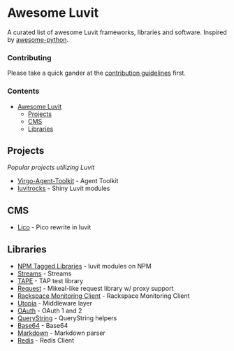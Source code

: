 # Awesome Luvit

A curated list of awesome Luvit frameworks, libraries and software. Inspired by
[awesome-python](https://github.com/vinta/awesome-python).

### Contributing

Please take a quick gander at the [contribution
guidelines](https://github.com/luvit/awesome-luvit/blob/master/CONTRIBUTING.md)
first.

### Contents

- [Awesome Luvit](#awesome-luvit)
    - [Projects](#projects)
    - [CMS](#cms)
    - [Libraries](#libraries)

## Projects

*Popular projects utilizing Luvit*

* [Virgo-Agent-Toolkit](http://virgo-agent-toolkit.github.io/) - Agent Toolkit
* [luvitrocks](https://github.com/luvitrocks/) - Shiny Luvit modules

## CMS

* [Lico](https://github.com/james2doyle/Lico) - Pico rewrite in luvit

## Libraries

* [NPM Tagged Libraries](https://www.npmjs.org/browse/keyword/luvit) - luvit modules on NPM
* [Streams](https://github.com/virgo-agent-toolkit/luvit-stream) - Streams
* [TAPE](https://github.com/virgo-agent-toolkit/luvit-tape) - TAP test library
* [Request](https://github.com/virgo-agent-toolkit/luvit-request) - Mikeal-like request library w/ proxy support
* [Rackspace Monitoring Client](https://github.com/virgo-agent-toolkit/luvit-rackspace-monitoring-client) - Rackspace Monitoring Client
* [Utopia](https://github.com/luvitrocks/luvit-utopia) - Middleware layer
* [OAuth](https://github.com/luvitrocks/luvit-oauth) - OAuth 1 and 2
* [QueryString](https://github.com/luvitrocks/luvit-querystring) - QueryString helpers
* [Base64](https://github.com/luvitrocks/luvit-base64) - Base64
* [Markdown](https://github.com/mneudert/luvit-markdown) - Markdown parser
* [Redis](https://github.com/tadeuszwojcik/luvit-redis) - Redis Client

